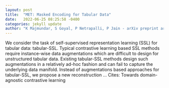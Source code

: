 ```yaml
---
layout: post
title:  "MET: Masked Encoding for Tabular Data"
date:   2022-06-25 08:25:58 -0400
categories: jekyll update
author: "K Majmundar, S Goyal, P Netrapalli, P Jain - arXiv preprint arXiv:2206.08564, 2022"
---
```

We consider the task of self-supervised representation learning (SSL) for tabular data: tabular-SSL. Typical contrastive learning based SSL methods require instance-wise data augmentations which are difficult to design for unstructured tabular data. Existing tabular-SSL methods design such augmentations in a relatively ad-hoc fashion and can fail to capture the underlying data manifold. Instead of augmentations based approaches for tabular-SSL, we propose a new reconstruction …
Cites: ‪Towards domain-agnostic contrastive learning‬  